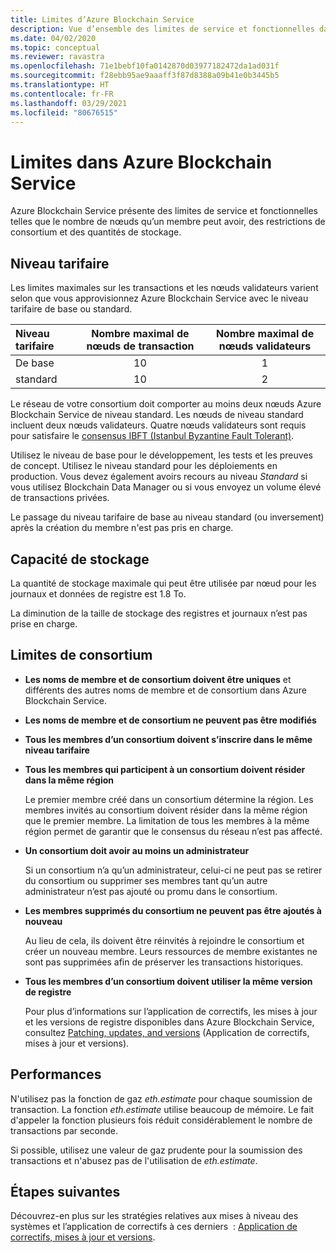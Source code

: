 ```yaml
---
title: Limites d’Azure Blockchain Service
description: Vue d’ensemble des limites de service et fonctionnelles dans Azure Blockchain Service
ms.date: 04/02/2020
ms.topic: conceptual
ms.reviewer: ravastra
ms.openlocfilehash: 71e1bebf10fa0142870d03977182472da1ad031f
ms.sourcegitcommit: f28ebb95ae9aaaff3f87d8388a09b41e0b3445b5
ms.translationtype: HT
ms.contentlocale: fr-FR
ms.lasthandoff: 03/29/2021
ms.locfileid: "80676515"
---
```

# <a name="limits-in-azure-blockchain-service"></a>Limites dans Azure Blockchain Service

Azure Blockchain Service présente des limites de service et fonctionnelles telles que le nombre de nœuds qu’un membre peut avoir, des restrictions de consortium et des quantités de stockage.

## <a name="pricing-tier"></a>Niveau tarifaire

Les limites maximales sur les transactions et les nœuds validateurs varient selon que vous approvisionnez Azure Blockchain Service avec le niveau tarifaire de base ou standard.

| Niveau tarifaire | Nombre maximal de nœuds de transaction | Nombre maximal de nœuds validateurs |
|:---|:---:|:---:|
| De base | 10 | 1 |
| standard | 10 | 2 |

Le réseau de votre consortium doit comporter au moins deux nœuds Azure Blockchain Service de niveau standard. Les nœuds de niveau standard incluent deux nœuds validateurs. Quatre nœuds validateurs sont requis pour satisfaire le [consensus IBFT (Istanbul Byzantine Fault Tolerant)](https://github.com/jpmorganchase/quorum/wiki/Quorum-Consensus).

Utilisez le niveau de base pour le développement, les tests et les preuves de concept. Utilisez le niveau standard pour les déploiements en production. Vous devez également avoirs recours au niveau *Standard* si vous utilisez Blockchain Data Manager ou si vous envoyez un volume élevé de transactions privées.

Le passage du niveau tarifaire de base au niveau standard (ou inversement) après la création du membre n'est pas pris en charge.

## <a name="storage-capacity"></a>Capacité de stockage

La quantité de stockage maximale qui peut être utilisée par nœud pour les journaux et données de registre est 1.8 To.

La diminution de la taille de stockage des registres et journaux n’est pas prise en charge.
## <a name="consortium-limits"></a>Limites de consortium

* **Les noms de membre et de consortium doivent être uniques** et différents des autres noms de membre et de consortium dans Azure Blockchain Service.

* **Les noms de membre et de consortium ne peuvent pas être modifiés**

* **Tous les membres d’un consortium doivent s’inscrire dans le même niveau tarifaire**

* **Tous les membres qui participent à un consortium doivent résider dans la même région**

    Le premier membre créé dans un consortium détermine la région. Les membres invités au consortium doivent résider dans la même région que le premier membre. La limitation de tous les membres à la même région permet de garantir que le consensus du réseau n’est pas affecté.

* **Un consortium doit avoir au moins un administrateur**

    Si un consortium n’a qu’un administrateur, celui-ci ne peut pas se retirer du consortium ou supprimer ses membres tant qu’un autre administrateur n’est pas ajouté ou promu dans le consortium.

* **Les membres supprimés du consortium ne peuvent pas être ajoutés à nouveau**

    Au lieu de cela, ils doivent être réinvités à rejoindre le consortium et créer un nouveau membre. Leurs ressources de membre existantes ne sont pas supprimées afin de préserver les transactions historiques.

* **Tous les membres d’un consortium doivent utiliser la même version de registre**

    Pour plus d’informations sur l’application de correctifs, les mises à jour et les versions de registre disponibles dans Azure Blockchain Service, consultez [Patching, updates, and versions](ledger-versions.md) (Application de correctifs, mises à jour et versions).

## <a name="performance"></a>Performances

N'utilisez pas la fonction de gaz *eth.estimate* pour chaque soumission de transaction. La fonction *eth.estimate* utilise beaucoup de mémoire. Le fait d'appeler la fonction plusieurs fois réduit considérablement le nombre de transactions par seconde.

Si possible, utilisez une valeur de gaz prudente pour la soumission des transactions et n'abusez pas de l'utilisation de *eth.estimate*.

## <a name="next-steps"></a>Étapes suivantes

Découvrez-en plus sur les stratégies relatives aux mises à niveau des systèmes et l’application de correctifs à ces derniers  : [Application de correctifs, mises à jour et versions](ledger-versions.md).
